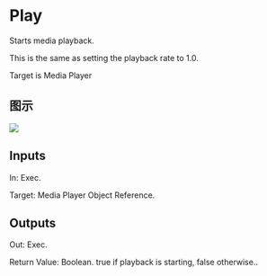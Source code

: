 # Play

Starts media playback.

This is the same as setting the playback rate to 1.0.

Target is Media Player

## 图示

![]($-20221218-20013281.png)

## Inputs

In: Exec.

Target: Media Player Object Reference.  

## Outputs

Out: Exec.

Return Value: Boolean. true if playback is starting, false otherwise..

